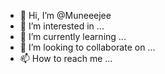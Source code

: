 - 👋 Hi, I’m @Muneeejee
- 👀 I’m interested in ...
- 🌱 I’m currently learning ...
- 💞️ I’m looking to collaborate on ...
- 📫 How to reach me ...

<!---
Muneeejee/Muneeejee is a ✨ special ✨ repository because its `README.md` (this file) appears on your GitHub profile.
You can click the Preview link to take a look at your changes.
--->
